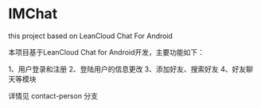 # IMChat
this project based on LeanCloud Chat For Android

本项目基于LeanCloud Chat for Android开发，主要功能如下：

1、用户登录和注册
2、登陆用户的信息更改
3、添加好友、搜索好友
4、好友聊天等模块

详情见 contact-person 分支

